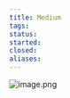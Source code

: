 ```yaml
---
title: Medium
tags: 
status: 
started: 
closed: 
aliases: 
---
```

![image.png](https://cdn.nlark.com/yuque/0/2022/png/29677165/1660294188026-dc7bce93-c7d3-4b35-bd06-855861ccb5a5.png#clientId=u9906bfb4-beb1-4&crop=0&crop=0&crop=1&crop=1&from=paste&height=478&id=u47820c14&margin=%5Bobject%20Object%5D&name=image.png&originHeight=956&originWidth=2035&originalType=binary&ratio=1&rotation=0&showTitle=false&size=919553&status=done&style=none&taskId=u82281df9-f02e-4e65-9610-0faf08b97ef&title=&width=1017.5)
